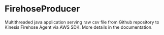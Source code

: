 # FirehoseProducer

Multithreaded java application serving raw csv file from Github repository to Kinesis Firehose Agent via AWS SDK.
More details in the documentation.
